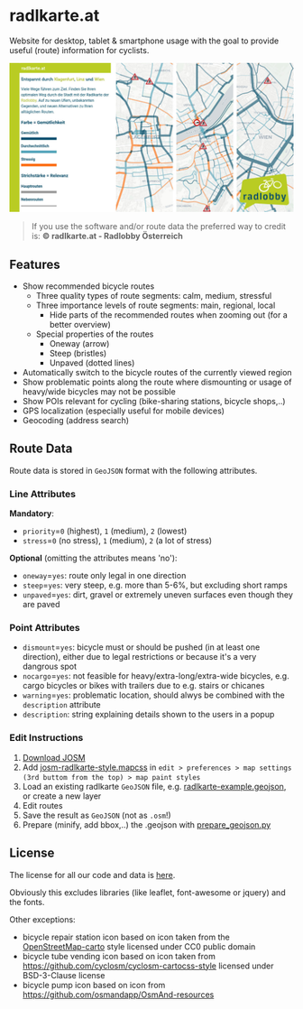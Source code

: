 # radlkarte.at

Website for desktop, tablet & smartphone usage with the goal to provide useful (route) information for cyclists.

![radlkarte banner](css/radlkarte-banner.jpg)

> If you use the software and/or route data the preferred way to credit is: **© radlkarte.at - Radlobby Österreich**

## Features

- Show recommended bicycle routes
  - Three quality types of route segments: calm, medium, stressful
  - Three importance levels of route segments: main, regional, local
    - Hide parts of the recommended routes when zooming out (for a better overview)
  - Special properties of the routes
    - Oneway (arrow)
    - Steep (bristles)
    - Unpaved (dotted lines)
- Automatically switch to the bicycle routes of the currently viewed region
- Show problematic points along the route where dismounting or usage of heavy/wide bicycles may not be possible
- Show POIs relevant for cycling (bike-sharing stations, bicycle shops,..)
- GPS localization (especially useful for mobile devices)
- Geocoding (address search)


## Route Data

Route data is stored in `GeoJSON` format with the following attributes.

### Line Attributes

**Mandatory**:
- `priority`=`0` (highest), `1` (medium), `2` (lowest)
- `stress`=`0` (no stress), `1` (medium), `2` (a lot of stress)

**Optional** (omitting the attributes means 'no'):
- `oneway`=`yes`: route only legal in one direction
- `steep`=`yes`: very steep, e.g. more than  5-6%, but excluding short ramps
- `unpaved`=`yes`: dirt, gravel or extremely uneven surfaces even though they are paved

### Point Attributes

- `dismount`=`yes`: bicycle must or should be pushed (in at least one direction), either due to legal restrictions or because it's a very dangrous spot
- `nocargo`=`yes`: not feasible for heavy/extra-long/extra-wide bicycles, e.g. cargo bicycles or bikes with trailers due to e.g. stairs or chicanes
- `warning`=`yes`: problematic location, should alwys be combined with the `description` attribute
- `description`: string explaining details shown to the users in a popup

### Edit Instructions

1. [Download JOSM](https://josm.openstreetmap.de)
2. Add [josm-radlkarte-style.mapcss](data/josm-radlkarte-style.mapcss) in `edit > preferences > map settings (3rd buttom from the top) > map paint styles`
3. Load an existing radlkarte `GeoJSON` file, e.g. [radlkarte-example.geojson](data/radlkarte-example.geojson), or create a new layer
4. Edit routes
5. Save the result as `GeoJSON` (not as `.osm`!)
6. Prepare (minify, add bbox,..) the .geojson with [prepare_geojson.py](data/prepare_geojson.py)


## License

The license for all our code and data is [here](LICENSE).

Obviously this excludes libraries (like leaflet, font-awesome or jquery) and the fonts.

Other exceptions:
- bicycle repair station icon based on icon taken from the [OpenStreetMap-carto](https://github.com/gravitystorm/openstreetmap-carto) style licensed under CC0 public domain
- bicycle tube vending icon based on icon taken from https://github.com/cyclosm/cyclosm-cartocss-style licensed under BSD-3-Clause license
- bicycle pump icon based on icon from https://github.com/osmandapp/OsmAnd-resources
